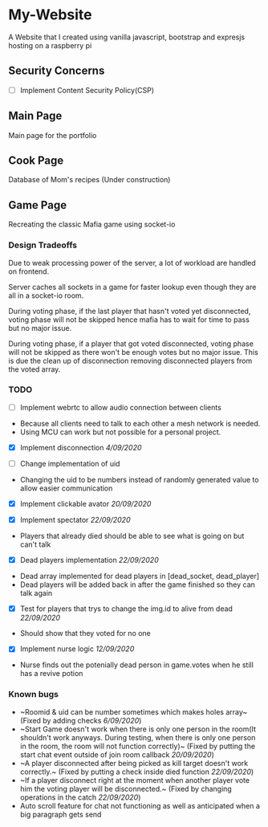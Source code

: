 # My-Website
A Website that I created using vanilla javascript, bootstrap and expresjs hosting on a raspberry pi

## **Security Concerns**
- [ ] Implement Content Security Policy(CSP)

## **Main Page**
Main page for the portfolio

## **Cook Page**
Database of Mom's recipes (Under construction)

## **Game Page**
Recreating the classic Mafia game using socket-io 

### Design Tradeoffs
Due to weak processing power of the server, a lot of workload are handled on frontend. 

Server caches all sockets in a game for faster lookup even though they are all in a socket-io room.  

During voting phase, if the last player that hasn't voted yet disconnected, voting phase will not be skipped hence mafia has to wait for time to pass but no major issue.

During voting phase, if a player that got voted disconnected, voting phase will not be skipped as there won't be enough votes but no major issue. This is due the clean up of disconnection removing disconnected players from the voted array.

### TODO
- [ ] Implement webrtc to allow audio connection between clients
- Because all clients need to talk to each other a mesh network is needed.
- Using MCU can work but not possible for a personal project.

- [x] Implement disconnection *4/09/2020*

- [ ] Change implementation of uid 
- Changing the uid to be numbers instead of randomly generated value to allow easier communication

- [x] Implement clickable avator *20/09/2020*

- [x] Implement spectator *22/09/2020*
- Players that already died should be able to see what is going on but can't talk 

- [x] Dead players implementation *22/09/2020*
- Dead array implemented for dead players in [dead_socket, dead_player] 
- Dead players will be added back in after the game finished so they can talk again 

- [x] Test for players that trys to change the img.id to alive from dead *22/09/2020*
- Should show that they voted for no one 

- [x] Implement nurse logic *12/09/2020*
- Nurse finds out the potenially dead person in game.votes when he still has a revive potion

### Known bugs
- ~Roomid & uid can be number sometimes which makes holes array~ (Fixed by adding checks *6/09/2020*)
- ~Start Game doesn't work when there is only one person in the room(It shouldn't work anyways. During testing, when there is only one person in the room, the room will not function correctly)~ (Fixed by putting the start chat event outside of join room callback *20/09/2020*)
- ~A player disconnected after being picked as kill target doesn't work correctly.~ (Fixed by putting a check inside died function *22/09/2020*)
- ~If a player disconnect right at the moment when another player vote him the voting player will be disconnected.~ (Fixed by changing operations in the catch *22/09/2020*)
- Auto scroll feature for chat not functioning as well as anticipated when a big paragraph gets send
